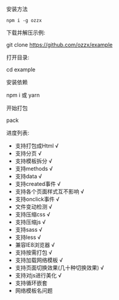 安装方法

```
npm i -g ozzx
```

下载并解压示例:

git clone https://github.com/ozzx/example

打开目录:

cd example

安装依赖

npm i
或
yarn

开始打包

pack

进度列表:

* 支持打包成Html                                                √
* 支持分页                                                      √
* 支持模板拆分                                                  √
* 支持methods                                                  √
* 支持data                                                      √
* 支持created事件                                               √
* 支持各个页面样式互不影响                                       √
* 支持onclick事件                                               √
* 文件变动检测                                                   √
* 支持压缩css                                                   √
* 支持压缩js                                                    √
* 支持sass                                                      √
* 支持less                                                      √
* 兼容IE8浏览器                                                  √
* 支持按需打包                                                   √
* 支持加载网络模板                                               √
* 支持页面切换效果(几十种切换效果)                                 √
* 支持对js进行美化                                                √
* 支持循环嵌套
* 网络模板名问题
